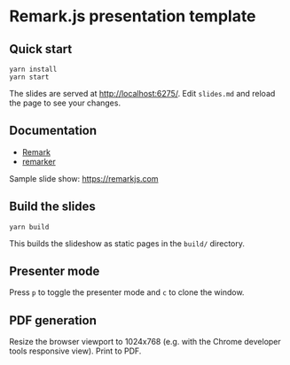 # Remark.js presentation template

## Quick start

```
yarn install
yarn start
```

The slides are served at <http://localhost:6275/>. Edit `slides.md` and reload the page to see your changes.

## Documentation

* [Remark](https://github.com/gnab/remark)
* [remarker](https://github.com/kt3k/remarker)

Sample slide show: <https://remarkjs.com>

## Build the slides

```
yarn build
```

This builds the slideshow as static pages in the `build/` directory.

## Presenter mode

Press `p` to toggle the presenter mode and `c` to clone the window.

## PDF generation

Resize the browser viewport to 1024x768 (e.g. with the Chrome developer tools responsive view). Print to PDF.
